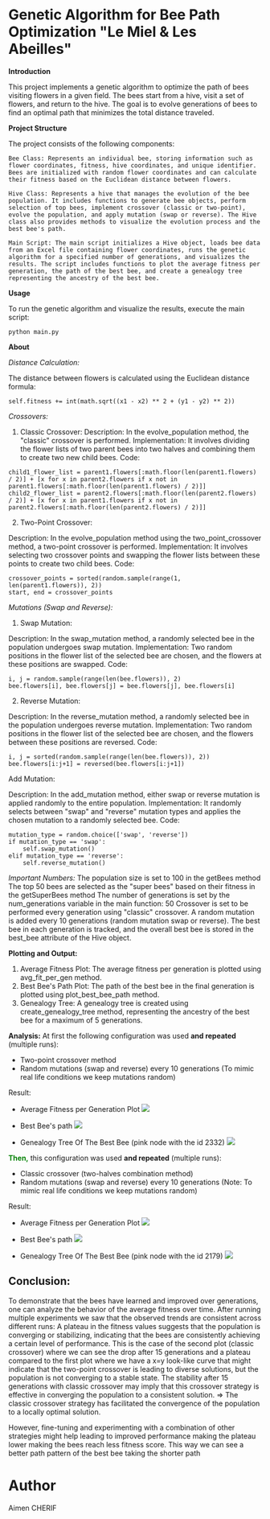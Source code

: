 # Genetic Algorithm for Bee Path Optimization "Le Miel & Les Abeilles"

<b>Introduction</b>

This project implements a genetic algorithm to optimize the path of bees visiting flowers in a given field. 
The bees start from a hive, visit a set of flowers, and return to the hive.
The goal is to evolve generations of bees to find an optimal path that minimizes the total distance traveled.


<b>Project Structure</b>

The project consists of the following components:

    Bee Class: Represents an individual bee, storing information such as flower coordinates, fitness, hive coordinates, and unique identifier. Bees are initialized with random flower coordinates and can calculate their fitness based on the Euclidean distance between flowers.

    Hive Class: Represents a hive that manages the evolution of the bee population. It includes functions to generate bee objects, perform selection of top bees, implement crossover (classic or two-point), evolve the population, and apply mutation (swap or reverse). The Hive class also provides methods to visualize the evolution process and the best bee's path.

    Main Script: The main script initializes a Hive object, loads bee data from an Excel file containing flower coordinates, runs the genetic algorithm for a specified number of generations, and visualizes the results. The script includes functions to plot the average fitness per generation, the path of the best bee, and create a genealogy tree representing the ancestry of the best bee.

<b>Usage</b>

To run the genetic algorithm and visualize the results, execute the main script:
````
python main.py
````

<b>About</b>
<br>

*Distance Calculation:*

The distance between flowers is calculated using the Euclidean distance formula:
````
self.fitness += int(math.sqrt((x1 - x2) ** 2 + (y1 - y2) ** 2))
````

*Crossovers:*

1) Classic Crossover:
Description: In the evolve_population method, the "classic" crossover is performed.
Implementation: It involves dividing the flower lists of two parent bees into two halves and combining them to create two new child bees.
Code:
````
child1_flower_list = parent1.flowers[:math.floor(len(parent1.flowers) / 2)] + [x for x in parent2.flowers if x not in parent1.flowers[:math.floor(len(parent1.flowers) / 2)]]
child2_flower_list = parent2.flowers[:math.floor(len(parent2.flowers) / 2)] + [x for x in parent1.flowers if x not in parent2.flowers[:math.floor(len(parent2.flowers) / 2)]]
````

2) Two-Point Crossover:

Description: In the evolve_population method using the two_point_crossover method, a two-point crossover is performed.
Implementation: It involves selecting two crossover points and swapping the flower lists between these points to create two child bees.
Code:
````
crossover_points = sorted(random.sample(range(1, len(parent1.flowers)), 2))
start, end = crossover_points
````

*Mutations (Swap and Reverse):*

1) Swap Mutation:

Description: In the swap_mutation method, a randomly selected bee in the population undergoes swap mutation.
Implementation: Two random positions in the flower list of the selected bee are chosen, and the flowers at these positions are swapped.
Code:

````
i, j = random.sample(range(len(bee.flowers)), 2)
bee.flowers[i], bee.flowers[j] = bee.flowers[j], bee.flowers[i]
````
2) Reverse Mutation:

Description: In the reverse_mutation method, a randomly selected bee in the population undergoes reverse mutation.
Implementation: Two random positions in the flower list of the selected bee are chosen, and the flowers between these positions are reversed.
Code:
````
i, j = sorted(random.sample(range(len(bee.flowers)), 2))
bee.flowers[i:j+1] = reversed(bee.flowers[i:j+1])
````
Add Mutation:

Description: In the add_mutation method, either swap or reverse mutation is applied randomly to the entire population.
Implementation: It randomly selects between "swap" and "reverse" mutation types and applies the chosen mutation to a randomly selected bee.
Code:
````
mutation_type = random.choice(['swap', 'reverse'])
if mutation_type == 'swap':
    self.swap_mutation()
elif mutation_type == 'reverse':
    self.reverse_mutation()
````

*Important Numbers:*
The population size is set to 100 in the getBees method
The top 50 bees are selected as the "super bees" based on their fitness in the getSuperBees method
The number of generations is set by the num_generations variable in the main function: 50
Crossover is set to be performed every generation using "classic" crossover. 
A random mutation is added every 10 generations (random mutation swap or reverse).
The best bee in each generation is tracked, and the overall best bee is stored in the best_bee attribute of the Hive object.


<b>Plotting and Output:</b>
1) Average Fitness Plot:
The average fitness per generation is plotted using avg_fit_per_gen method.
2) Best Bee's Path Plot:
The path of the best bee in the final generation is plotted using plot_best_bee_path method.
3) Genealogy Tree:
A genealogy tree is created using create_genealogy_tree method, representing the ancestry of the best bee for a maximum of 5 generations.


<b>Analysis:</b>
At first the following configuration was used <b>and repeated</b> (multiple runs):
- Two-point crossover method
- Random mutations (swap and reverse) every 10 generations
  (To mimic real life conditions we keep mutations random)

Result:
- Average Fitness per Generation Plot
![](Images/avg_fitness_twopts.png)

- Best Bee's path
![](Images/best_bee_path_twopts.png)

- Genealogy Tree Of The Best Bee (pink node with the id 2332)
![](Images/genealogy_tree_best_bee_twopts.png)


<span style="color:green"><b>Then,</b></span> this configuration was used <b>and repeated</b> (multiple runs):

- Classic crossover (two-halves combination method)
- Random mutations (swap and reverse) every 10 generations
(Note: To mimic real life conditions we keep mutations random)

Result:
- Average Fitness per Generation Plot
![](Images/avg_fitness.png)

- Best Bee's path
![](Images/best_bee_path.png)

- Genealogy Tree Of The Best Bee (pink node with the id 2179)
![](Images/genealogy_tree_best_bee.png)


## Conclusion:

To demonstrate that the bees have learned and improved over generations, one can analyze the behavior of the average fitness over time.
After running multiple experiments we saw that the observed trends are consistent across different runs:
A plateau in the fitness values suggests that the population is converging or stabilizing, indicating that the bees are consistently achieving a certain level of performance.
This is the case of the second plot (classic crossover) where we can see the drop after 15 generations and a plateau compared to the first plot where we have
a x=y look-like curve that might indicate that the two-point crossover is leading to diverse solutions, but the population is not converging to a stable state.
The stability after 15 generations with classic crossover may imply that this crossover strategy is effective in converging the population to a consistent solution.
=> The classic crossover strategy has facilitated the convergence of the population to a locally optimal solution.

However, fine-tuning and experimenting with a combination of other strategies might help leading to improved performance making the plateau lower
making the bees reach less fitness score. This way we can see a better path pattern of the best bee taking the shorter path


# Author 
Aimen CHERIF
